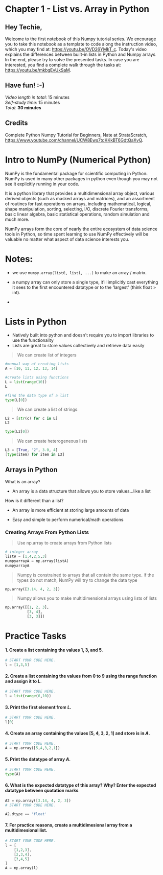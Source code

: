 
# Chapter 1 - List vs. Array in Python
## Hey Techie,   
Welcome to the first notebook of this Numpy tutorial series. We encourage you to take this notebook as a template to code along the instruction video, which you may find at: https://youtu.be/OVD26YMkT_c. Today's video explains the differences between built-in lists in Python and Numpy arrays. In the end, please try to solve the presented tasks. In case you are interested, you find a complete walk through the tasks at: https://youtu.be/mkbgEvUkSaM. 

## Have fun! :-)   
*Video length in total*: 15 minutes   
*Self-study time*: 15 minutes   
*Total*: **30 minutes**   
## Credits
Complete Python Numpy Tutorial for Beginners, Nate at StrataScratch, https://www.youtube.com/channel/UCW8Ews7tdKKkBT6GdtQaXvQ.

# Intro to NumPy (Numerical Python)

NumPy is the fundamental package for scientific computing in Python. NumPy is used in many other packages in python even though you may not see it explicitly running in your code.

It is a python library that provides a multidimensional array object, various derived objects (such as masked arrays and matrices), and an assortment of routines for fast operations on arrays, including mathematical, logical, shape manipulation, sorting, selecting, I/O, discrete Fourier transforms, basic linear algebra, basic statistical operations, random simulation and much more.

NumPy arrays form the core of nearly the entire ecosystem of data science tools in Python, so time spent learning to use NumPy effectively will be valuable no matter what aspect of data science interests you.

# Notes:

- we use `numpy.array(list0, list1, ...)` to make an array / matrix.

- a numpy array can only store a single type, it'll implicitly cast everything it sees to the first encountered datatype or to the 'largest' (think float > int).

- 

# Lists in Python

- Natively built into python and doesn't require you to import libraries to use the functionality
- Lists are great to store values collectively and retrieve data easily

> We can create list of integers


```python
#manual way of creating lists
A = [10, 11, 12, 13, 14]
```


```python
#create lists using functions
L = list(range(10))
L
```


```python
#find the data type of a list
type(L[0])
```

> We can create a list of strings


```python
L2 = [str(c) for c in L]
L2
```


```python
type(L2[0])
```

> We can create heterogeneous lists


```python
L3 = [True, "2", 3.0, 4]
[type(item) for item in L3]
```

## Arrays in Python

What is an array?

- An array is a data structure that allows you to store values...like a list

How is it different than a list?

- An array is more efficient at storing large amounts of data

- Easy and simple to perform numerical/math operations

### Creating Arrays From Python Lists

> Use np.array to create arrays from Python lists

```python
# integer array
listA = [1,4,2,5,3]
numpyarrayA = np.array(listA)
numpyarrayA
```

> Numpy is constrained to arrays that all contain the same type. If the types do not match, NumPy will try to change the data type

```python
np.array([3.14, 4, 2, 3])
```

> Numpy allows you to make multidimensional arrays using lists of lists

```python
np.array([[1, 2, 3], 
          [3, 4],
          [3, 3]])
```


# Practice Tasks

#### 1. Create a list containing the values 1, 3, and 5.


```python
# START YOUR CODE HERE.
l = [1,3,5]

```


#### 2. Create a list containing the values from 0 to 9 using the range function and assign it to *L*.


```python
# START YOUR CODE HERE.
l = list(range(0,10))

```


#### 3. Print the first element from *L*.


```python
# START YOUR CODE HERE.
l[0]

```


#### 4. Create an array containing the values [5, 4, 3, 2, 1] and store is in *A*.


```python
# START YOUR CODE HERE.
A = np.array([5,4,3,2,1])

```


#### 5. Print the datatype of array *A*.


```python
# START YOUR CODE HERE.
type(A)

```


#### 6. What is the expected datatype of this array? Why? Enter the expected datatype between quotation marks


```python
A2 = np.array([3.14, 4, 2, 3])
# START YOUR CODE HERE.

A2.dtype == 'float'
```


#### 7. For practice reasons, create a multidimesional array from a multidimesional list. 


```python
# START YOUR CODE HERE.
l = [
    [1,2,3],
    [2,3,4],
    [3,4,5]
]
A = np.array(l)

```


